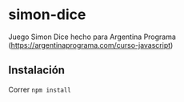 # simon-dice

Juego Simon Dice hecho para Argentina Programa (https://argentinaprograma.com/curso-javascript)

## Instalación

Correr
`npm install`
